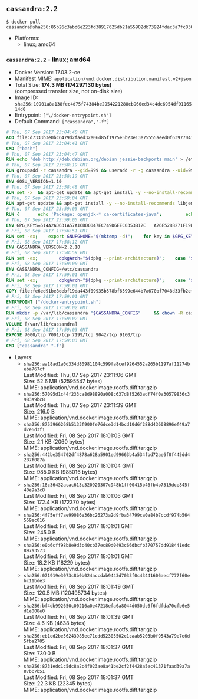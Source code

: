 ## `cassandra:2.2`

```console
$ docker pull cassandra@sha256:85b26c3abd6e223fd38917625db21a55902db73924fdac3a7fc830b9e4728d4c
```

-	Platforms:
	-	linux; amd64

### `cassandra:2.2` - linux; amd64

-	Docker Version: 17.03.2-ce
-	Manifest MIME: `application/vnd.docker.distribution.manifest.v2+json`
-	Total Size: **174.3 MB (174297130 bytes)**  
	(compressed transfer size, not on-disk size)
-	Image ID: `sha256:10901a8a138fec4d75f74384be2954221288cb960ed34c4dc6954df9116514d0`
-	Entrypoint: `["\/docker-entrypoint.sh"]`
-	Default Command: `["cassandra","-f"]`

```dockerfile
# Thu, 07 Sep 2017 23:04:40 GMT
ADD file:d7333b3e0bc6479d2faed32e06d85f1975e5b23e13e75555aeed0f639770413b in / 
# Thu, 07 Sep 2017 23:04:41 GMT
CMD ["bash"]
# Thu, 07 Sep 2017 23:04:47 GMT
RUN echo 'deb http://deb.debian.org/debian jessie-backports main' > /etc/apt/sources.list.d/backports.list
# Thu, 07 Sep 2017 23:58:19 GMT
RUN groupadd -r cassandra --gid=999 && useradd -r -g cassandra --uid=999 cassandra
# Thu, 07 Sep 2017 23:58:19 GMT
ENV GOSU_VERSION=1.10
# Thu, 07 Sep 2017 23:58:48 GMT
RUN set -x 	&& apt-get update && apt-get install -y --no-install-recommends ca-certificates wget && rm -rf /var/lib/apt/lists/* 	&& wget -O /usr/local/bin/gosu "https://github.com/tianon/gosu/releases/download/$GOSU_VERSION/gosu-$(dpkg --print-architecture)" 	&& wget -O /usr/local/bin/gosu.asc "https://github.com/tianon/gosu/releases/download/$GOSU_VERSION/gosu-$(dpkg --print-architecture).asc" 	&& export GNUPGHOME="$(mktemp -d)" 	&& gpg --keyserver ha.pool.sks-keyservers.net --recv-keys B42F6819007F00F88E364FD4036A9C25BF357DD4 	&& gpg --batch --verify /usr/local/bin/gosu.asc /usr/local/bin/gosu 	&& rm -rf "$GNUPGHOME" /usr/local/bin/gosu.asc 	&& chmod +x /usr/local/bin/gosu 	&& gosu nobody true 	&& apt-get purge -y --auto-remove ca-certificates wget
# Thu, 07 Sep 2017 23:59:04 GMT
RUN apt-get update && apt-get install -y --no-install-recommends libjemalloc1 && rm -rf /var/lib/apt/lists/*
# Thu, 07 Sep 2017 23:59:05 GMT
RUN { 		echo 'Package: openjdk-* ca-certificates-java'; 		echo 'Pin: release n=*-backports'; 		echo 'Pin-Priority: 990'; 	} > /etc/apt/preferences.d/java-backports
# Thu, 07 Sep 2017 23:59:05 GMT
ENV GPG_KEYS=514A2AD631A57A16DD0047EC749D6EEC0353B12C 	A26E528B271F19B9E5D8E19EA278B781FE4B2BDA
# Fri, 08 Sep 2017 17:56:51 GMT
RUN set -ex; 	export GNUPGHOME="$(mktemp -d)"; 	for key in $GPG_KEYS; do 		gpg --keyserver ha.pool.sks-keyservers.net --recv-keys "$key"; 	done; 	gpg --export $GPG_KEYS > /etc/apt/trusted.gpg.d/cassandra.gpg; 	rm -r "$GNUPGHOME"; 	apt-key list
# Fri, 08 Sep 2017 17:58:12 GMT
ENV CASSANDRA_VERSION=2.2.10
# Fri, 08 Sep 2017 17:58:59 GMT
RUN set -ex; 		dpkgArch="$(dpkg --print-architecture)"; 	case "$dpkgArch" in 		amd64|i386) 			echo 'deb http://www.apache.org/dist/cassandra/debian 22x main' > /etc/apt/sources.list.d/cassandra.list; 			apt-get update; 			;; 		*) 						savedAptMark="$(apt-mark showmanual)"; 						apt-get update; 			apt-get install -y --no-install-recommends 				wget ca-certificates 				dpkg-dev 			; 						apt-mark showmanual | xargs apt-mark auto > /dev/null; 			apt-mark manual $savedAptMark; 						tempDir="$(mktemp -d)"; 			for pkg in cassandra cassandra-tools; do 				deb="${pkg}_${CASSANDRA_VERSION}_all.deb"; 				wget -O "$tempDir/$deb" "http://www.apache.org/dist/cassandra/debian/pool/main/c/cassandra/$deb"; 			done; 						ls -lAFh "$tempDir"; 			( cd "$tempDir" && dpkg-scanpackages . > Packages ); 			grep '^Package: ' "$tempDir/Packages"; 			echo "deb [ trusted=yes ] file://$tempDir ./" > /etc/apt/sources.list.d/temp.list; 			apt-get -o Acquire::GzipIndexes=false update; 			;; 	esac; 		apt-get install -y 		cassandra="$CASSANDRA_VERSION" 		cassandra-tools="$CASSANDRA_VERSION" 	; 		rm -rf /var/lib/apt/lists/*; 		if [ -n "$tempDir" ]; then 		apt-get purge -y --auto-remove; 		rm -rf "$tempDir" /etc/apt/sources.list.d/temp.list; 	fi
# Fri, 08 Sep 2017 17:59:00 GMT
ENV CASSANDRA_CONFIG=/etc/cassandra
# Fri, 08 Sep 2017 17:59:01 GMT
RUN set -ex; 		dpkgArch="$(dpkg --print-architecture)"; 	case "$dpkgArch" in 		ppc64el) 			if grep -q -- '^-Xss' "$CASSANDRA_CONFIG/jvm.options"; then 				grep -- '^-Xss256k$' "$CASSANDRA_CONFIG/jvm.options"; 				sed -ri 's/^-Xss256k$/-Xss512k/' "$CASSANDRA_CONFIG/jvm.options"; 				grep -- '^-Xss512k$' "$CASSANDRA_CONFIG/jvm.options"; 			elif grep -q -- '-Xss256k' "$CASSANDRA_CONFIG/cassandra-env.sh"; then 				sed -ri 's/-Xss256k/-Xss512k/g' "$CASSANDRA_CONFIG/cassandra-env.sh"; 				grep -- '-Xss512k' "$CASSANDRA_CONFIG/cassandra-env.sh"; 			fi; 			;; 	esac; 		sed -ri 's/^(JVM_PATCH_VERSION)=.*/\1=25/' "$CASSANDRA_CONFIG/cassandra-env.sh"
# Fri, 08 Sep 2017 17:59:01 GMT
COPY file:fe6ed91be8debf19da443f09935b578bf6599e644b7a670bf7048d33fb2efa9e in /docker-entrypoint.sh 
# Fri, 08 Sep 2017 17:59:01 GMT
ENTRYPOINT ["/docker-entrypoint.sh"]
# Fri, 08 Sep 2017 17:59:02 GMT
RUN mkdir -p /var/lib/cassandra "$CASSANDRA_CONFIG" 	&& chown -R cassandra:cassandra /var/lib/cassandra "$CASSANDRA_CONFIG" 	&& chmod 777 /var/lib/cassandra "$CASSANDRA_CONFIG"
# Fri, 08 Sep 2017 17:59:02 GMT
VOLUME [/var/lib/cassandra]
# Fri, 08 Sep 2017 17:59:03 GMT
EXPOSE 7000/tcp 7001/tcp 7199/tcp 9042/tcp 9160/tcp
# Fri, 08 Sep 2017 17:59:03 GMT
CMD ["cassandra" "-f"]
```

-	Layers:
	-	`sha256:aa18ad1a0d334d80981104c599fa8cef9264552a265b1197af11274beba767cf`  
		Last Modified: Thu, 07 Sep 2017 23:11:06 GMT  
		Size: 52.6 MB (52595547 bytes)  
		MIME: application/vnd.docker.image.rootfs.diff.tar.gzip
	-	`sha256:57095d1c44f233ca8d98890a008c637d8f5263adf74f0a30579836c3983a9bc8`  
		Last Modified: Thu, 07 Sep 2017 23:11:39 GMT  
		Size: 216.0 B  
		MIME: application/vnd.docker.image.rootfs.diff.tar.gzip
	-	`sha256:8753966268b5133f900fe76dce3d14bcd10d6f288d43608896ef49a7d7e6d3f1`  
		Last Modified: Fri, 08 Sep 2017 18:01:03 GMT  
		Size: 2.1 KB (2060 bytes)  
		MIME: application/vnd.docker.image.rootfs.diff.tar.gzip
	-	`sha256:442be354702df4878a628a5901ed99663b4a534fbd72ae6f0f445dd4287f087a`  
		Last Modified: Fri, 08 Sep 2017 18:01:04 GMT  
		Size: 985.0 KB (985016 bytes)  
		MIME: application/vnd.docker.image.rootfs.diff.tar.gzip
	-	`sha256:18c36432acac613c320920307c948b1ff00415b46fb4b7519dce845f40e9a3c8`  
		Last Modified: Fri, 08 Sep 2017 18:01:06 GMT  
		Size: 172.4 KB (172370 bytes)  
		MIME: application/vnd.docker.image.rootfs.diff.tar.gzip
	-	`sha256:4f75eff7ae99086e36bc26273a2d9fba34799ca0a84b7ccdf974b564559ec016`  
		Last Modified: Fri, 08 Sep 2017 18:01:01 GMT  
		Size: 245.0 B  
		MIME: application/vnd.docker.image.rootfs.diff.tar.gzip
	-	`sha256:e0b6cff98b8e9d3c40cb37ec89d0493c66dbcfb370757dd918441edc897a3573`  
		Last Modified: Fri, 08 Sep 2017 18:01:01 GMT  
		Size: 18.2 KB (18229 bytes)  
		MIME: application/vnd.docker.image.rootfs.diff.tar.gzip
	-	`sha256:071919e3073c8b0b024accdab9443d7033f0c43441606aecf777f60ebc11bde3`  
		Last Modified: Fri, 08 Sep 2017 18:01:49 GMT  
		Size: 120.5 MB (120495734 bytes)  
		MIME: application/vnd.docker.image.rootfs.diff.tar.gzip
	-	`sha256:bf4db992650c00216a0e47218efa6a8044d050dc6f6fdfda70cfb6e5d1e008e0`  
		Last Modified: Fri, 08 Sep 2017 18:01:39 GMT  
		Size: 4.6 KB (4638 bytes)  
		MIME: application/vnd.docker.image.rootfs.diff.tar.gzip
	-	`sha256:eb1ed2be56243985ec71cdd52305502c1caab5203b0f9543a79e7e6d5fba2705`  
		Last Modified: Fri, 08 Sep 2017 18:01:37 GMT  
		Size: 730.0 B  
		MIME: application/vnd.docker.image.rootfs.diff.tar.gzip
	-	`sha256:8731edc1c5dc8a2c4f023ae8a41be2cf2f4428a5ec41371faad39a7a87bc7b51`  
		Last Modified: Fri, 08 Sep 2017 18:01:37 GMT  
		Size: 22.3 KB (22345 bytes)  
		MIME: application/vnd.docker.image.rootfs.diff.tar.gzip
